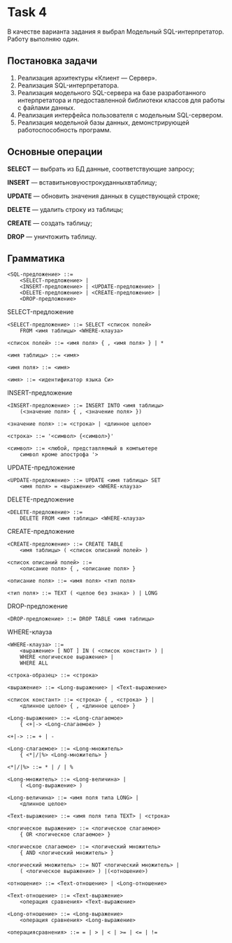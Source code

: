 # Task 4 #

В качестве варианта задания я выбрал Модельный SQL-интерпретатор. Работу выполняю один.

## Постановка задачи ##

1. Реализация архитектуры «Клиент — Сервер».
2. Реализация SQL-интерпретатора.
3. Реализация модельного SQL-сервера на базе разработанного интерпретатора и предоставленной библиотеки классов для работы с файлами данных.
4. Реализация интерфейса пользователя с модельным SQL-сервером.
5. Реализация модельной базы данных, демонстрирующей работоспособность программ.

## Основные операции ##

**SELECT** — выбрать из БД данные, соответствующие запросу;

**INSERT** — вставитьновуюстрокуданныхвтаблицу;

**UPDATE** — обновить значения данных в существующей строке;

**DELETE** — удалить строку из таблицы;

**CREATE** — создать таблицу;

**DROP** — уничтожить таблицу.

## Грамматика ##

    <SQL-предложение> ::= 
        <SELECT-предложение> |
        <INSERT-предложение> | <UPDATE-предложение> |
        <DELETE-предложение> | <CREATE-предложение> |
        <DROP-предложение>

SELECT-предложение

    <SELECT-предложение> ::= SELECT <список полей> 
        FROM <имя таблицы> <WHERE-клауза>

    <список полей> ::= <имя поля> { , <имя поля> } | *

    <имя таблицы> ::= <имя>

    <имя поля> ::= <имя>

    <имя> ::= <идентификатор языка Си>

INSERT-предложение

    <INSERT-предложение> ::= INSERT INTO <имя таблицы> 
        (<значение поля> { , <значение поля> })

    <значение поля> ::= <строка> | <длинное целое>

    <строка> ::= '<символ> {<символ>}'
    
    <символ> ::= <любой, представляемый в компьютере 
        символ кроме апострофа '>

UPDATE-предложение

    <UPDATE-предложение> ::= UPDATE <имя таблицы> SET
        <имя поля> = <выражение> <WHERE-клауза>

DELETE-предложение

    <DELETE-предложение> ::=
        DELETE FROM <имя таблицы> <WHERE-клауза>

CREATE-предложение

    <CREATE-предложение> ::= CREATE TABLE 
        <имя таблицы> ( <список описаний полей> )

    <список описаний полей> ::=
        <описание поля> { , <описание поля> }

    <описание поля> ::= <имя поля> <тип поля>

    <тип поля> ::= TEXT ( <целое без знака> ) | LONG

DROP-предложение

    <DROP-предложение> ::= DROP TABLE <имя таблицы>

WHERE-клауза

    <WHERE-клауза> ::= 
        <выражение> [ NOT ] IN ( <список констант> ) |
        WHERE <логическое выражение> |
        WHERE ALL

    <строка-образец> ::= <строка>

    <выражение> ::= <Long-выражение> | <Text-выражение>

    <список констант> ::= <строка> { , <строка> } |
        <длинное целое> { , <длинное целое> }

    <Long-выражение> ::= <Long-слагаемое> 
        { <+|-> <Long-слагаемое> }

    <+|-> ::= + | -

    <Long-слагаемое> ::= <Long-множитель> 
        { <*|/|%> <Long-множитель> }

    <*|/|%> ::= * | / | %

    <Long-множитель> ::= <Long-величина> |
        ( <Long-выражение> )

    <Long-величина> ::= <имя поля типа LONG> |
        <длинное целое>

    <Text-выражение> ::= <имя поля типа TEXT> | <строка>

    <логическое выражение> ::= <логическое слагаемое>
        { OR <логическое слагаемое> }

    <логическое слагаемое> ::= <логический множитель>
        { AND <логический множитель> }

    <логический множитель> ::= NOT <логический множитель> |
        ( <логическое выражение> ) |(<отношение>)

    <отношение> ::= <Text-отношение> | <Long-отношение>

    <Text-отношение> ::= <Text-выражение>
        <операция сравнения> <Text-выражение>

    <Long-отношение> ::= <Long-выражение>
        <операция сравнения> <Long-выражение>

    <операциясравнения> ::= = | > | < | >= | <= | !=

